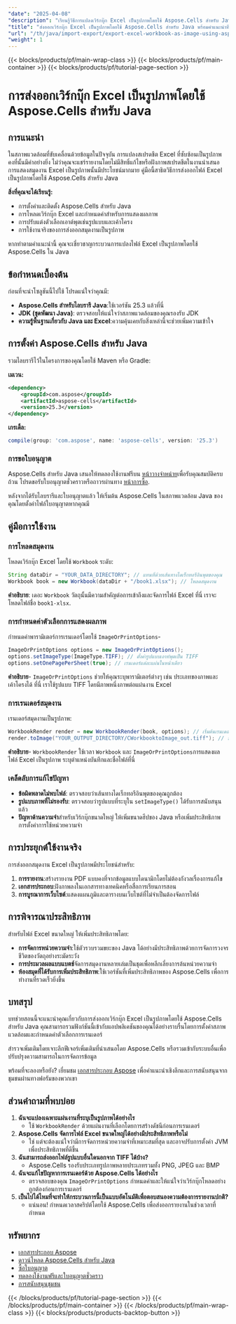 ```yaml
---
"date": "2025-04-08"
"description": "เรียนรู้วิธีการแปลงเวิร์กบุ๊ก Excel เป็นรูปภาพโดยใช้ Aspose.Cells สำหรับ Java คู่มือนี้ครอบคลุมถึงการติดตั้ง การกำหนดค่า และการปรับแต่งรูปภาพพร้อมตัวอย่างการใช้งานจริง"
"title": "ส่งออกเวิร์กบุ๊ก Excel เป็นรูปภาพโดยใช้ Aspose.Cells สำหรับ Java พร้อมคำแนะนำทีละขั้นตอน"
"url": "/th/java/import-export/export-excel-workbook-as-image-using-aspose-cells-for-java/"
"weight": 1
---
```


{{< blocks/products/pf/main-wrap-class >}}
{{< blocks/products/pf/main-container >}}
{{< blocks/products/pf/tutorial-page-section >}}


# การส่งออกเวิร์กบุ๊ก Excel เป็นรูปภาพโดยใช้ Aspose.Cells สำหรับ Java

## การแนะนำ

ในสภาพแวดล้อมที่ขับเคลื่อนด้วยข้อมูลในปัจจุบัน การแปลงสเปรดชีต Excel ที่ซับซ้อนเป็นรูปภาพคงที่นั้นมีค่าอย่างยิ่ง ไม่ว่าคุณจะแชร์รายงานโดยไม่มีสิทธิ์แก้ไขหรือฝังภาพสเปรดชีตในงานนำเสนอ การแสดงสมุดงาน Excel เป็นรูปภาพนั้นมีประโยชน์มากมาย คู่มือนี้สาธิตวิธีการส่งออกไฟล์ Excel เป็นรูปภาพโดยใช้ Aspose.Cells สำหรับ Java

**สิ่งที่คุณจะได้เรียนรู้:**
- การตั้งค่าและติดตั้ง Aspose.Cells สำหรับ Java
- การโหลดเวิร์กบุ๊ก Excel และกำหนดค่าสำหรับการแสดงผลภาพ
- การปรับแต่งตัวเลือกเอาต์พุตเช่นรูปแบบและเค้าโครง
- การใช้งานจริงของการส่งออกสมุดงานเป็นรูปภาพ

หากทำตามคำแนะนำนี้ คุณจะเชี่ยวชาญกระบวนการแปลงไฟล์ Excel เป็นรูปภาพโดยใช้ Aspose.Cells ใน Java

## ข้อกำหนดเบื้องต้น

ก่อนที่จะนำโซลูชันนี้ไปใช้ โปรดแน่ใจว่าคุณมี:
- **Aspose.Cells สำหรับไลบรารี Java**:ใช้เวอร์ชัน 25.3 แล้วที่นี่
- **JDK (ชุดพัฒนา Java)**: ตรวจสอบให้แน่ใจว่าสภาพแวดล้อมของคุณรองรับ JDK
- **ความรู้พื้นฐานเกี่ยวกับ Java และ Excel**:ความคุ้นเคยกับสิ่งเหล่านี้จะช่วยเพิ่มความเข้าใจ

## การตั้งค่า Aspose.Cells สำหรับ Java

รวมไลบรารีไว้ในโครงการของคุณโดยใช้ Maven หรือ Gradle:

**เมเวน:**
```xml
<dependency>
    <groupId>com.aspose</groupId>
    <artifactId>aspose-cells</artifactId>
    <version>25.3</version>
</dependency>
```

**เกรเดิ้ล:**
```gradle
compile(group: 'com.aspose', name: 'aspose-cells', version: '25.3')
```

### การขอใบอนุญาต

Aspose.Cells สำหรับ Java เสนอให้ทดลองใช้งานฟรีบน [หน้าวางจำหน่าย](https://releases.aspose.com/cells/java/)เพื่อรับคุณสมบัติครบถ้วน โปรดขอรับใบอนุญาตชั่วคราวหรือถาวรผ่านทาง [หน้าการซื้อ](https://purchase-aspose.com/buy).

หลังจากได้รับไลบรารีและใบอนุญาตแล้ว ให้เริ่มต้น Aspose.Cells ในสภาพแวดล้อม Java ของคุณโดยตั้งค่าไฟล์ใบอนุญาตหากคุณมี

## คู่มือการใช้งาน

### การโหลดสมุดงาน

โหลดเวิร์กบุ๊ก Excel โดยใช้ `Workbook` ระดับ:
```java
String dataDir = "YOUR_DATA_DIRECTORY"; // แทนที่ด้วยเส้นทางไดเร็กทอรีอินพุตของคุณ
Workbook book = new Workbook(dataDir + "/book1.xlsx"); // โหลดสมุดงาน
```
**คำอธิบาย**: เดอะ `Workbook` วัตถุนั้นมีความสำคัญต่อการเข้าถึงและจัดการไฟล์ Excel ที่นี่ เราจะโหลดไฟล์ชื่อ `book1-xlsx`.

### การกำหนดค่าตัวเลือกการแสดงผลภาพ

กำหนดค่าพารามิเตอร์การเรนเดอร์โดยใช้ `ImageOrPrintOptions`-
```java
ImageOrPrintOptions options = new ImageOrPrintOptions();
options.setImageType(ImageType.TIFF); // ตั้งค่ารูปแบบเอาท์พุตเป็น TIFF
options.setOnePagePerSheet(true); // เรนเดอร์แต่ละแผ่นในหน้าเดียว
```
**คำอธิบาย**- `ImageOrPrintOptions` ช่วยให้คุณระบุพารามิเตอร์ต่างๆ เช่น ประเภทของภาพและเค้าโครงได้ ที่นี่ เราใช้รูปแบบ TIFF โดยมีภาพหนึ่งภาพต่อแผ่นงาน Excel

### การเรนเดอร์สมุดงาน

เรนเดอร์สมุดงานเป็นรูปภาพ:
```java
WorkbookRender render = new WorkbookRender(book, options); // เริ่มต้นเรนเดอร์ด้วยตัวเลือก
render.toImage("YOUR_OUTPUT_DIRECTORY/CWorkbooktoImage_out.tiff"); // บันทึกภาพเอาท์พุต
```
**คำอธิบาย**- `WorkbookRender` ใช้เวลา `Workbook` และ `ImageOrPrintOptions`การแสดงผลไฟล์ Excel เป็นรูปภาพ ระบุตำแหน่งบันทึกและชื่อไฟล์ที่นี่

### เคล็ดลับการแก้ไขปัญหา
- **ข้อผิดพลาดไม่พบไฟล์**: ตรวจสอบว่าเส้นทางไดเร็กทอรีอินพุตของคุณถูกต้อง
- **รูปแบบภาพที่ไม่รองรับ**: ตรวจสอบว่ารูปแบบที่ระบุใน `setImageType()` ได้รับการสนับสนุนแล้ว
- **ปัญหาด้านความจำ**สำหรับเวิร์กบุ๊กขนาดใหญ่ ให้เพิ่มขนาดฮีปของ Java หรือเพิ่มประสิทธิภาพการตั้งค่าการใช้หน่วยความจำ

## การประยุกต์ใช้งานจริง

การส่งออกสมุดงาน Excel เป็นรูปภาพมีประโยชน์สำหรับ:
1. **การรายงาน**:สร้างรายงาน PDF แบบคงที่จากข้อมูลแบบไดนามิกโดยไม่ต้องกังวลเรื่องการแก้ไข
2. **เอกสารประกอบ**:ฝังภาพลงในเอกสารทางเทคนิคหรือสื่อการเรียนการสอน
3. **การบูรณาการเว็บไซต์**:แสดงแผนภูมิและตารางบนเว็บไซต์ที่ไม่จำเป็นต้องจัดการไฟล์

## การพิจารณาประสิทธิภาพ

สำหรับไฟล์ Excel ขนาดใหญ่ ให้เพิ่มประสิทธิภาพโดย:
- **การจัดการหน่วยความจำ**:ใช้ตัวรวบรวมขยะของ Java ได้อย่างมีประสิทธิภาพด้วยการจัดการวงจรชีวิตของวัตถุอย่างระมัดระวัง
- **การประมวลผลแบบแบตช์**จัดการสมุดงานหลายเล่มเป็นชุดเพื่อหลีกเลี่ยงการล้นหน่วยความจำ
- **ห้องสมุดที่ได้รับการเพิ่มประสิทธิภาพ**:ใช้เวอร์ชันที่เพิ่มประสิทธิภาพของ Aspose.Cells เพื่อการทำงานที่รวดเร็วยิ่งขึ้น

## บทสรุป

บทช่วยสอนนี้จะแนะนำคุณเกี่ยวกับการส่งออกเวิร์กบุ๊ก Excel เป็นรูปภาพโดยใช้ Aspose.Cells สำหรับ Java คุณสามารถรวมฟังก์ชันนี้เข้ากับแอปพลิเคชันของคุณได้อย่างราบรื่นโดยการตั้งค่าสภาพแวดล้อมและกำหนดค่าตัวเลือกการเรนเดอร์

สำรวจเพิ่มเติมโดยเจาะลึกฟีเจอร์เพิ่มเติมที่นำเสนอโดย Aspose.Cells หรือรวมเข้ากับระบบอื่นเพื่อปรับปรุงความสามารถในการจัดการข้อมูล

พร้อมที่จะลองหรือยัง? เยี่ยมชม [เอกสารประกอบ Aspose](https://reference.aspose.com/cells/java/) เพื่อคำแนะนำเชิงลึกและการสนับสนุนจากชุมชนผ่านทางฟอรัมของพวกเขา

## ส่วนคำถามที่พบบ่อย

1. **ฉันจะแปลงเฉพาะแผ่นงานที่ระบุเป็นรูปภาพได้อย่างไร**
   - ใช้ `WorkbookRender` ด้วยแผ่นงานที่เลือกโดยการสร้างดัชนีก่อนการเรนเดอร์
2. **Aspose.Cells จัดการไฟล์ Excel ขนาดใหญ่ได้อย่างมีประสิทธิภาพหรือไม่**
   - ใช่ แต่จะต้องแน่ใจว่ามีการจัดการหน่วยความจำที่เหมาะสมที่สุด และอาจปรับการตั้งค่า JVM เพื่อประสิทธิภาพที่ดีขึ้น
3. **ฉันสามารถส่งออกไฟล์รูปแบบอื่นใดนอกจาก TIFF ได้บ้าง?**
   - Aspose.Cells รองรับประเภทรูปภาพหลายประเภทรวมทั้ง PNG, JPEG และ BMP
4. **ฉันจะแก้ไขปัญหาการเรนเดอร์ด้วย Aspose.Cells ได้อย่างไร**
   - ตรวจสอบของคุณ `ImageOrPrintOptions` กำหนดค่าและให้แน่ใจว่าเวิร์กบุ๊กโหลดอย่างถูกต้องก่อนการเรนเดอร์
5. **เป็นไปได้ไหมที่จะทำให้กระบวนการนี้เป็นแบบอัตโนมัติเพื่อตอบสนองความต้องการรายงานปกติ?**
   - แน่นอน! กำหนดเวลาสคริปต์โดยใช้ Aspose.Cells เพื่อส่งออกรายงานในช่วงเวลาที่กำหนด

## ทรัพยากร
- [เอกสารประกอบ Aspose](https://reference.aspose.com/cells/java/)
- [ดาวน์โหลด Aspose.Cells สำหรับ Java](https://releases.aspose.com/cells/java/)
- [ซื้อใบอนุญาต](https://purchase.aspose.com/buy)
- [ทดลองใช้งานฟรีและใบอนุญาตชั่วคราว](https://purchase.aspose.com/temporary-license/)
- [การสนับสนุนชุมชน](https://forum.aspose.com/c/cells/9)

{{< /blocks/products/pf/tutorial-page-section >}}
{{< /blocks/products/pf/main-container >}}
{{< /blocks/products/pf/main-wrap-class >}}
{{< blocks/products/products-backtop-button >}}